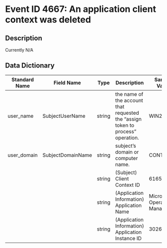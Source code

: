 # Event ID 4667: An application client context was deleted

## Description
Currently N/A

## Data Dictionary

|	Standard Name	|	Field Name	|	Type	|	Description	|	Sample Value	|
|	----------------	|	----------------	|	----------------	|	----------------	|	----------------	|
|	user_name	|	SubjectUserName	|	string	|	the name of the account that requested the “assign token to process” operation.	|	WIN2008$	|
|	user_domain	|	SubjectDomainName	|	string	|	subject’s domain or computer name.	|	CONTOSO	|
|		|		|	string	|	(Subject) Client Context ID	|	616554732	|
|		|		|	string	|	(Application Information) Application Name	|	Microsoft Operations Manager	|
|		|		|	string	|	(Application Information) Application Instance ID	|	302660	|